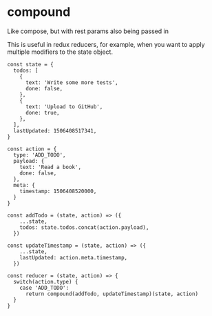 # compound

Like compose, but with rest params also being passed in

This is useful in redux reducers, for example, when you want to apply multiple modifiers to the state object.

```
const state = {
  todos: [
    {
      text: 'Write some more tests',
      done: false,
    },
    {
      text: 'Upload to GitHub',
      done: true,
    },
  ],
  lastUpdated: 1506408517341,
}

const action = {
  type: 'ADD_TODO',
  payload: {
    text: 'Read a book',
    done: false,
  },
  meta: {
    timestamp: 1506408520000,
  }
}

const addTodo = (state, action) => ({
    ...state,
    todos: state.todos.concat(action.payload),
  })

const updateTimestamp = (state, action) => ({
    ...state,
    lastUpdated: action.meta.timestamp,
  })

const reducer = (state, action) => {
  switch(action.type) {
    case 'ADD_TODO':
      return compound(addTodo, updateTimestamp)(state, action)
  }
}
```
